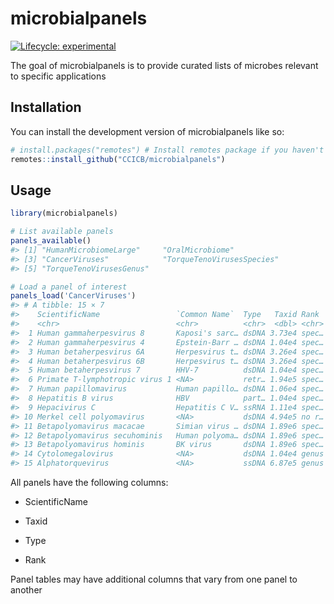 
<!-- README.md is generated from README.Rmd. Please edit that file -->

# microbialpanels

<!-- badges: start -->

[![Lifecycle:
experimental](https://img.shields.io/badge/lifecycle-experimental-orange.svg)](https://lifecycle.r-lib.org/articles/stages.html#experimental)

<!-- badges: end -->

The goal of microbialpanels is to provide curated lists of microbes
relevant to specific applications

## Installation

You can install the development version of microbialpanels like so:

``` r
# install.packages("remotes") # Install remotes package if you haven't already got it
remotes::install_github("CCICB/microbialpanels")
```

## Usage

``` r
library(microbialpanels)

# List available panels
panels_available()
#> [1] "HumanMicrobiomeLarge"     "OralMicrobiome"          
#> [3] "CancerViruses"            "TorqueTenoVirusesSpecies"
#> [5] "TorqueTenoVirusesGenus"

# Load a panel of interest
panels_load('CancerViruses')
#> # A tibble: 15 × 7
#>    ScientificName                 `Common Name`  Type   Taxid Rank  Notes Source
#>    <chr>                          <chr>          <chr>  <dbl> <chr> <chr> <chr> 
#>  1 Human gammaherpesvirus 8       Kaposi's sarc… dsDNA 3.73e4 spec… <NA>  https…
#>  2 Human gammaherpesvirus 4       Epstein-Barr … dsDNA 1.04e4 spec… <NA>  https…
#>  3 Human betaherpesvirus 6A       Herpesvirus t… dsDNA 3.26e4 spec… <NA>  https…
#>  4 Human betaherpesvirus 6B       Herpesvirus t… dsDNA 3.26e4 spec… <NA>  https…
#>  5 Human betaherpesvirus 7        HHV-7          dsDNA 1.04e4 spec… Not … <NA>  
#>  6 Primate T-lymphotropic virus 1 <NA>           retr… 1.94e5 spec… <NA>  https…
#>  7 Human papillomavirus           Human papillo… dsDNA 1.06e4 spec… <NA>  https…
#>  8 Hepatitis B virus              HBV            part… 1.04e4 spec… <NA>  https…
#>  9 Hepacivirus C                  Hepatitis C V… ssRNA 1.11e4 spec… <NA>  https…
#> 10 Merkel cell polyomavirus       <NA>           dsDNA 4.94e5 no r… <NA>  https…
#> 11 Betapolyomavirus macacae       Simian virus … dsDNA 1.89e6 spec… <NA>  https…
#> 12 Betapolyomavirus secuhominis   Human polyoma… dsDNA 1.89e6 spec… <NA>  https…
#> 13 Betapolyomavirus hominis       BK virus       dsDNA 1.89e6 spec… <NA>  https…
#> 14 Cytolomegalovirus              <NA>           dsDNA 1.04e4 genus <NA>  https…
#> 15 Alphatorquevirus               <NA>           ssDNA 6.87e5 genus Mark… https…
```

All panels have the following columns:

-   ScientificName

-   Taxid

-   Type

-   Rank

Panel tables may have additional columns that vary from one panel to
another
